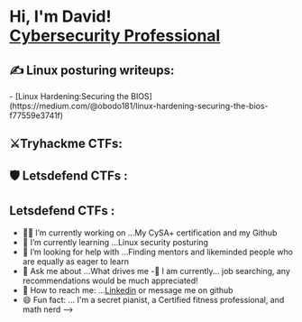 <h1>Hi, I'm David! <br/><a href="ADD GITHUB LINK HERE!!">Cybersecurity Professional</a>



<h2>✍️ Linux posturing writeups:</h2>
- [Linux Hardening:Securing the BIOS](https://medium.com/@obodo181/linux-hardening-securing-the-bios-f77559e3741f)

<h2>⚔️Tryhackme CTFs:</h2>

<h2>🛡️ Letsdefend CTFs :</h2>

<h2> Letsdefend CTFs :</h2>

<!-- 
<h2>🏆Certifications:</h2>
 Comptia Security+ SY0-601
 
 <h2>📝 NGT academy writeups:</h2>
 
  <h2>💨 AWS writeups:</h2>
 
 -->
 
 
 

- 👨‍💻  I’m currently working on ...My CySA+ certification and my Github 
- 🌱 I’m currently learning ...Linux security posturing
- 🤔 I’m looking for help with ...Finding mentors and likeminded people who are equally as eager to learn
- 💬 Ask me about ...What drives me
-🔎  I am currently... job searching, any recommendations would be much appreciated!
- 🤳 How to reach me: ...[Linkedin](https://www.linkedin.com/in/davidobodo/) or message me on github
- 😄 Fun fact: ... I'm a secret pianist, a Certified fitness professional, and math nerd 
-->
